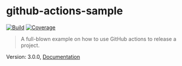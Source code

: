 # github-actions-sample

[![Build](https://github.com/coditory/actions-release-sample/actions/workflows/build.yml/badge.svg)](https://github.com/coditory/actions-release-sample/actions/workflows/build.yml)
[![Coverage](https://codecov.io/gh/coditory/actions-release-sample/branch/main/graph/badge.svg?token=TCVSZBEovQ)](https://codecov.io/gh/coditory/actions-release-sample)

> A full-blown example on how to use GitHub actions to release a project.

Version: 3.0.0, [Documentation](https://coditory.github.io/actions-release-sample/)